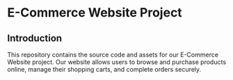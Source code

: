 
# E-Commerce Website Project

## Introduction

This repository contains the source code and assets for our E-Commerce Website project. Our website allows users to browse and purchase products online, manage their shopping carts, and complete orders securely.
